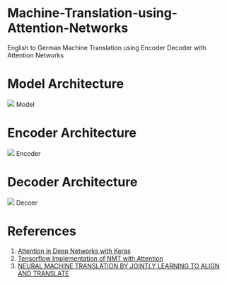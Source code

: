 # Machine-Translation-using-Attention-Networks
English to German Machine Translation using Encoder Decoder with Attention Networks
# Model Architecture
<img src = "https://github.com/VinitSR7/Machine-Translation-using-Attention-Networks/blob/master/model_att.png?raw=true"> Model </img>
<br>
# Encoder Architecture
<img src="https://github.com/VinitSR7/Machine-Translation-using-Attention-Networks/blob/master/encoder_model_att.png?raw=true"> Encoder </img>
<br>
# Decoder Architecture
<img src = "https://github.com/VinitSR7/Machine-Translation-using-Attention-Networks/blob/master/encoder_model_att.png?raw=true"> Decoer </img>

# References
<ol>
  <li>
      <a href="https://towardsdatascience.com/light-on-math-ml-attention-with-keras-dc8dbc1fad39">Attention in Deep Networks with Keras</a>
  </li>
  <li>
       <a href="https://www.tensorflow.org/tutorials/text/nmt_with_attention">Tensorflow Implementation of NMT with Attention</a>
  </li>
  <li>
       <a href="https://arxiv.org/pdf/1409.0473.pdf">NEURAL MACHINE TRANSLATION BY JOINTLY LEARNING TO ALIGN AND TRANSLATE</a>
  </li>
</ol>
